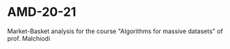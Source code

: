 # AMD-20-21
Market-Basket analysis for the course  "Algorithms for massive datasets" of prof. Malchiodi
